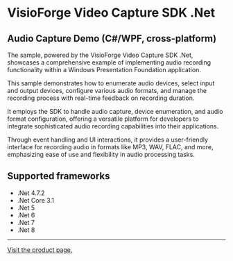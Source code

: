 ﻿# VisioForge Video Capture SDK .Net

## Audio Capture Demo (C#/WPF, cross-platform)

The sample, powered by the VisioForge Video Capture SDK .Net, showcases a comprehensive example of implementing audio recording functionality within a Windows Presentation Foundation application.

This sample demonstrates how to enumerate audio devices, select input and output devices, configure various audio formats, and manage the recording process with real-time feedback on recording duration.

 It employs the SDK to handle audio capture, device enumeration, and audio format configuration, offering a versatile platform for developers to integrate sophisticated audio recording capabilities into their applications.
 
 Through event handling and UI interactions, it provides a user-friendly interface for recording audio in formats like MP3, WAV, FLAC, and more, emphasizing ease of use and flexibility in audio processing tasks.

## Supported frameworks

* .Net 4.7.2
* .Net Core 3.1
* .Net 5
* .Net 6
* .Net 7
* .Net 8

---

[Visit the product page.](https://www.visioforge.com/video-capture-sdk-net)
